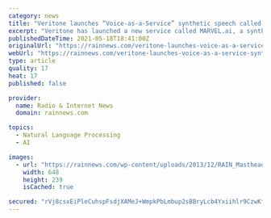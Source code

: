 ```yaml
---
category: news
title: "Veritone launches “Voice-as-a-Service” synthetic speech called MARVEL.ai — we unpack with president Ryan Steelberg"
excerpt: "Veritone has launched a new service called MARVEL.ai, a synthetic voice product the company characterizes as a \"Voice-as-a-Service\" (VaaS) solution for media companies, brands, and celebrities. The product can mimic any person's voice,"
publishedDateTime: 2021-05-18T18:41:00Z
originalUrl: "https://rainnews.com/veritone-launches-voice-as-a-service-synthetic-speech-called-marvel-ai-we-unpack-with-president-ryan-steelberg/"
webUrl: "https://rainnews.com/veritone-launches-voice-as-a-service-synthetic-speech-called-marvel-ai-we-unpack-with-president-ryan-steelberg/"
type: article
quality: 17
heat: 17
published: false

provider:
  name: Radio & Internet News
  domain: rainnews.com

topics:
  - Natural Language Processing
  - AI

images:
  - url: "https://rainnews.com/wp-content/uploads/2013/12/RAIN_Masthead_Hanson1.png"
    width: 648
    height: 239
    isCached: true

secured: "rVj8csxEiPleCuhspFsdjXAMeJ+WmpkPbLmbup2sBBryLcb4Yxiihlr9CzwKfKSHLxs2NlCBtH9aHXl8p0KS+GFMht7QQy0iCdsf8KiKL1E072d7sVqvlTTnAQSYysPcPAGQwqljlBqF51Z3qcPNiS/d9RIxBZf1Q0SBgheaV5/WQd6ahL0ihQtdMqrc6ggxtbF59UEC7AUVukSXDrw8kuL6NTiyImiblpDKJcZyumWYWE7Ych8LLOMNZb6QffMDrACAFyALlLgu8KLvZP4OuwElhKyqfQ0Dq27MBgC8xg4s8qcfiLelfJvgXGKKGuNA5X1wLlLFBHFYzyHbEHQLaZHgDhqhH/R6VWBLaHecK7o=;RoTBtmAr3ynZ77J97rrfuw=="
---
```


